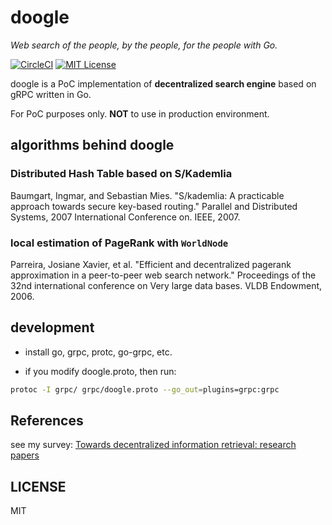 # doogle 

_Web search of the people, by the people, for the people with Go._

[![CircleCI](https://circleci.com/gh/mathetake/doogle.svg?style=shield)](https://circleci.com/gh/mathetake/doogle)
[![MIT License](http://img.shields.io/badge/license-MIT-blue.svg?style=flat)](LICENSE)


doogle is a PoC implementation of __decentralized search engine__ based on gRPC written in Go.

For PoC purposes only. __NOT__ to use in production environment.

## algorithms behind doogle

### Distributed Hash Table based on S/Kademlia
Baumgart, Ingmar, and Sebastian Mies. "S/kademlia: A practicable approach towards secure key-based routing." Parallel and Distributed Systems, 2007 International Conference on. IEEE, 2007.

### local estimation of PageRank with `WorldNode`
Parreira, Josiane Xavier, et al. "Efficient and decentralized pagerank approximation in a peer-to-peer web search network." Proceedings of the 32nd international conference on Very large data bases. VLDB Endowment, 2006.


## development

- install go, grpc, protc, go-grpc, etc.

- if you modify doogle.proto, then run:

```bash
protoc -I grpc/ grpc/doogle.proto --go_out=plugins=grpc:grpc
```

## References

see my survey: [Towards decentralized information retrieval: research papers](https://github.com/mathetake/notes/issues/1)

## LICENSE

MIT

